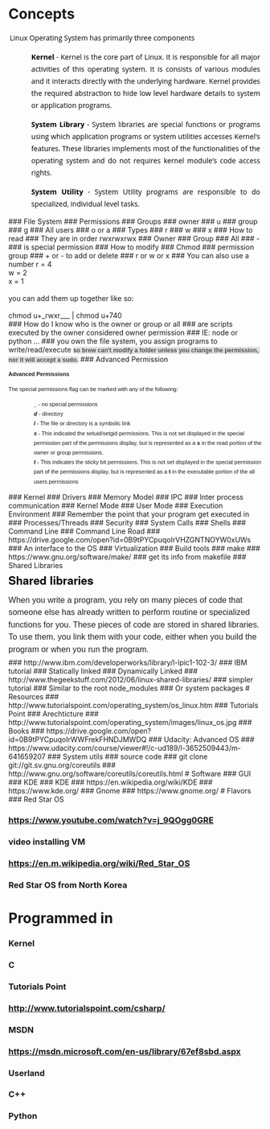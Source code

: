 # Concepts
<p style="box-sizing: border-box; color: rgb(0, 0, 0); line-height: 24px; margin: 0em 0.2em 1em; word-wrap: break-word; padding: 0px; text-align: justify; font-family: 'Open Sans', Arial, sans-serif;">Linux Operating System has primarily three components</p><ul class="list" style="box-sizing: border-box; color: rgb(49, 49, 49); font-family: 'Open Sans', Arial, sans-serif; line-height: 22px;"><li style="box-sizing: border-box; line-height: 24px; margin-bottom: 5px; padding: 0px 0px 0px 19px; list-style: none; color: rgb(0, 0, 0); background: url(http://www.tutorialspoint.com/images/icon-bullet.png) 0px 4px no-repeat;"><p style="box-sizing: border-box; margin: 0em 0.2em 1em; word-wrap: break-word; padding: 0px; text-align: justify;"><b style="box-sizing: border-box;">Kernel</b>&nbsp;- Kernel is the core part of Linux. It is responsible for all major activities of this operating system. It is consists of various modules and it interacts directly with the underlying hardware. Kernel provides the required abstraction to hide low level hardware details to system or application programs.</p></li><li style="box-sizing: border-box; line-height: 24px; margin-bottom: 5px; padding: 0px 0px 0px 19px; list-style: none; color: rgb(0, 0, 0); background: url(http://www.tutorialspoint.com/images/icon-bullet.png) 0px 4px no-repeat;"><p style="box-sizing: border-box; margin: 0em 0.2em 1em; word-wrap: break-word; padding: 0px; text-align: justify;"><b style="box-sizing: border-box;">System Library</b>&nbsp;- System libraries are special functions or programs using which application programs or system utilities accesses Kernel's features. These libraries implements most of the functionalities of the operating system and do not requires kernel module's code access rights.</p></li><li style="box-sizing: border-box; line-height: 24px; margin-bottom: 5px; padding: 0px 0px 0px 19px; list-style: none; color: rgb(0, 0, 0); background: url(http://www.tutorialspoint.com/images/icon-bullet.png) 0px 4px no-repeat;"><p style="box-sizing: border-box; margin: 0em 0.2em 1em; word-wrap: break-word; padding: 0px; text-align: justify;"><b style="box-sizing: border-box;">System Utility</b>&nbsp;- System Utility programs are responsible to do specialized, individual level tasks.</p></li></ul>
### File System
### Permissions
### Groups
### owner
### u
### group
### g
### All users
### o or a
### Types
### r
### w
### x
### How to read
### They are in order rwxrwxrwx
### Owner
### Group
### All
### -
### is special permission
### How to modify
### Chmod
### permission group
### + or - to add or delete
### r or w or x
### You can also use a number
r = 4<div>w = 2</div><div>x = 1</div><div><br></div><div>you can add them up together like so:</div><div><br></div><div>chmod u+_rwxr___ | chmod u+740</div>
### How do I  know who is the owner or group or all
### are scripts executed by the owner considered owner permission 
### IE: node or python ...
### you own the file system, you assign programs to write/read/execute
<span style="color: rgb(79, 79, 79); font-family: Helvetica, 'Arial Unicode MS', sans-serif; font-size: 12px; font-weight: bold; line-height: 18px; text-align: center; white-space: pre-wrap; background-color: rgb(224, 224, 224);">so brew can't modify a folder unless you change the permission, nor it will accept a sudo.</span>
### Advanced Permission
<p style="margin-top: 10px; padding: 0px; line-height: 18px; font-family: Arial, Helvetica, sans-serif; font-size: 12px;"><strong><span style="font-size: 11px;"><span style="font-family: arial, helvetica, sans-serif;">Advanced Permissions</span></span></strong></p><p style="margin-top: 10px; padding: 0px; line-height: 18px; font-family: Arial, Helvetica, sans-serif; font-size: 12px;"><span style="font-size: 11px;"><span style="font-family: arial, helvetica, sans-serif;">The special permissions flag can be marked with any of the following:</span></span></p><ul style="margin-top: 10px; margin-left: 0px; line-height: 18px; list-style: none; font-family: Arial, Helvetica, sans-serif; font-size: 12px;"><li style="line-height: 19.2px; padding-left: 30px; background: url(&quot;../images/bullet.gif&quot;) 18px 7px no-repeat;"><span style="font-size: 11px;"><span style="font-family: arial, helvetica, sans-serif;"><strong>_</strong>&nbsp;- no special permissions</span></span></li><li style="line-height: 19.2px; padding-left: 30px; background: url(&quot;../images/bullet.gif&quot;) 18px 7px no-repeat;"><span style="font-size: 11px;"><span style="font-family: arial, helvetica, sans-serif;"><em><strong>d</strong></em>&nbsp;- directory</span></span></li><li style="line-height: 19.2px; padding-left: 30px; background: url(&quot;../images/bullet.gif&quot;) 18px 7px no-repeat;"><span style="font-size: 11px;"><span style="font-family: arial, helvetica, sans-serif;"><em><strong>l</strong>&nbsp;</em>- The file or directory is a symbolic link</span></span></li><li style="line-height: 19.2px; padding-left: 30px; background: url(&quot;../images/bullet.gif&quot;) 18px 7px no-repeat;"><span style="font-size: 11px;"><span style="font-family: arial, helvetica, sans-serif;"><em><strong>s</strong></em>&nbsp;- This indicated the setuid/setgid permissions. This is not set displayed in the special permission part of the permissions display, but is represented as a&nbsp;<strong>s</strong>&nbsp;in the read portion of the owner or group permissions.</span></span></li><li style="line-height: 19.2px; padding-left: 30px; background: url(&quot;../images/bullet.gif&quot;) 18px 7px no-repeat;"><span style="font-size: 11px;"><span style="font-family: arial, helvetica, sans-serif;"><em><strong>t</strong></em>&nbsp;- This indicates the sticky bit permissions. This is not set displayed in the special permission part of the permissions display, but is represented as a&nbsp;<strong>t</strong>&nbsp;in the executable portion of the all users permissions</span></span></li></ul>
### Kernel
### Drivers
### Memory Model
### IPC
### Inter process communication
### Kernel Mode
### User Mode
### Execution Environment
### Remember the point that your program get executed in
### Processes/Threads
### Security
### System Calls
### Shells
### Command Line
### Command Line Road
### https://drive.google.com/open?id=0B9tPYCpuqoIrVHZGNTNOYW0xUWs
### An interface to the OS
### Virtualization
### Build tools
### make
### https://www.gnu.org/software/make/
### get its info from makefile
### Shared Libraries
<h2 id="N10070" style="margin-top: 5px; margin-bottom: 5px; padding: 0px; border: 0px; outline: 0px; vertical-align: baseline; font-family: HelveticaNeue-Light, 'Helvetica Neue Light', 'Helvetica Neue', Helvetica, Arial; color: rgb(0, 0, 0); font-size: 1.6em !important;">Shared libraries</h2><p style="margin-bottom: 0px; padding: 6px 0px; border: 0px; outline: 0px; vertical-align: baseline; font-family: Arial, sans-serif; color: rgb(34, 34, 34); line-height: 1.5em; margin-top: 5px !important; font-size: 1.166em !important;">When you write a program, you rely on many pieces of code that someone else has already written to perform routine or specialized functions for you. These pieces of code are stored in shared libraries. To use them, you link them with your code, either when you build the program or when you run the program.</p>
### http://www.ibm.com/developerworks/library/l-lpic1-102-3/
### IBM tutorial
### Statically linked
### Dynamically Linked
### http://www.thegeekstuff.com/2012/06/linux-shared-libraries/
### simpler tutorial 
### Similar to the root node_modules
### Or system packages
# Resources
### http://www.tutorialspoint.com/operating_system/os_linux.htm
### Tutorials Point
### Arechticture
### http://www.tutorialspoint.com/operating_system/images/linux_os.jpg
### Books
### https://drive.google.com/open?id=0B9tPYCpuqoIrWWFrekFHNDJMWDQ
### Udacity: Advanced OS
### https://www.udacity.com/course/viewer#!/c-ud189/l-3652509443/m-641659207
### System utils
### source code
### git clone git://git.sv.gnu.org/coreutils
### http://www.gnu.org/software/coreutils/coreutils.html
# Software
### GUI
### KDE
### KDE
### https://en.wikipedia.org/wiki/KDE
### https://www.kde.org/
### Gnome
### https://www.gnome.org/
# Flavors
### Red Star OS


### https://www.youtube.com/watch?v=j_9QOgg0GRE
### video installing VM
### https://en.m.wikipedia.org/wiki/Red_Star_OS
### Red Star OS from North Korea
# Programmed in
### Kernel
### C
### Tutorials Point
### http://www.tutorialspoint.com/csharp/
### MSDN
### https://msdn.microsoft.com/en-us/library/67ef8sbd.aspx
### Userland
### C++
### Python
